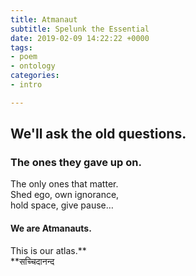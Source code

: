 ```yaml
---
title: Atmanaut
subtitle: Spelunk the Essential
date: 2019-02-09 14:22:22 +0000
tags:
- poem
- ontology
categories:
- intro

---
```

## We'll ask the old questions.

### The ones they gave up on.  
The only ones that matter.  
Shed ego, own ignorance,  
hold space, give pause…

#### We are Atmanauts.  
This is our atlas.**  
**सच्चिदानन्द